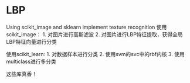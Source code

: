# LBP
Using scikit_image and sklearn implement texture recognition
使用scikit_image：
    1. 对图片进行高斯滤波
    2. 对图片进行LBP特征提取，获得全局LBP特征向量进行分类

使用scikit_learn:
    1. 对数据样本进行分类
    2. 使用svm的svc中的rbf内核
    3. 使用multiclass进行多分类

这些库真香！